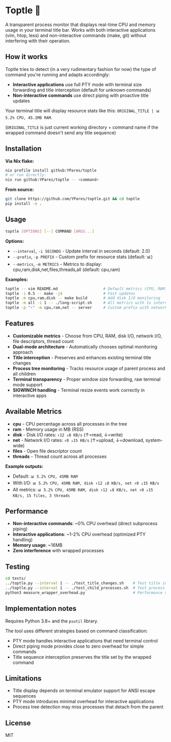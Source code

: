 # Toptle 🐢

A transparent process monitor that displays real-time CPU and memory usage in your terminal title bar. Works with both interactive applications (vim, htop, less) and non-interactive commands (make, git) without interfering with their operation.

## How it works

Toptle tries to detect (in a very rudimentary fashion for now) the type of command you're running and adapts accordingly:

- **Interactive applications** use full PTY mode with terminal size forwarding and title interception (default for unknown commands)
- **Non-interactive commands** use direct piping with proactive title updates

Your terminal title will display resource stats like this: `ORIGINAL_TITLE | 📊 5.2% CPU, 45.1MB RAM`.

(`ORIGINAL_TITLE` is just current working directory + command name if the wrapped command doesn't send any title sequence)

## Installation

**Via Nix flake:**
```bash
nix profile install github:YPares/toptle
# or run directly:
nix run github:YPares/toptle -- <command>
```

**From source:**
```bash
git clone https://github.com/YPares/toptle.git && cd toptle
pip install -e .
```

## Usage

```bash
toptle [OPTIONS] [--] COMMAND [ARGS...]
```

**Options:**
- `--interval`, `-i SECONDS` - Update interval in seconds (default: 2.0)
- `--prefix`, `-p PREFIX` - Custom prefix for resource stats (default: 📊)
- `--metrics`, `-m METRICS` - Metrics to display: cpu,ram,disk,net,files,threads,all (default: cpu,ram)

**Examples:**
```bash
toptle -- vim README.md                    # Default metrics (CPU, RAM)
toptle -i 0.5 -- make -j4                  # Fast updates
toptle -m cpu,ram,disk -- make build       # Add disk I/O monitoring
toptle -m all -i 1 -- ./long-script.sh     # All metrics with 1s interval
toptle -p "⚡" -m cpu,ram,net -- server     # Custom prefix with network I/O
```

## Features

- **Customizable metrics** - Choose from CPU, RAM, disk I/O, network I/O, file descriptors, thread count
- **Dual-mode architecture** - Automatically chooses optimal monitoring approach
- **Title interception** - Preserves and enhances existing terminal title changes
- **Process tree monitoring** - Tracks resource usage of parent process and all children
- **Terminal transparency** - Proper window size forwarding, raw terminal mode support
- **SIGWINCH handling** - Terminal resize events work correctly in interactive apps

## Available Metrics

- **cpu** - CPU percentage across all processes in the tree
- **ram** - Memory usage in MB (RSS)
- **disk** - Disk I/O rates: `↑12 ↓8 KB/s` (↑=read, ↓=write)
- **net** - Network I/O rates: `↑0 ↓15 KB/s` (↑=upload, ↓=download, system-wide)
- **files** - Open file descriptor count
- **threads** - Thread count across all processes

**Example outputs:**
- Default: `📊 5.2% CPU, 45MB RAM`
- With I/O: `📊 5.2% CPU, 45MB RAM, disk ↑12 ↓8 KB/s, net ↑0 ↓15 KB/s`
- All metrics: `📊 5.2% CPU, 45MB RAM, disk ↑12 ↓8 KB/s, net ↑0 ↓15 KB/s, 15 files, 3 threads`

## Performance

- **Non-interactive commands**: ~0% CPU overhead (direct subprocess piping)
- **Interactive applications**: ~1-2% CPU overhead (optimized PTY handling)
- **Memory usage**: ~16MB
- **Zero interference** with wrapped processes

## Testing

```bash
cd tests/
../toptle.py --interval 1 -- ./test_title_changes.sh    # Test title interception
../toptle.py --interval 1 -- ./test_child_processes.sh  # Test process monitoring
python3 measure_wrapper_overhead.py                     # Performance verification
```

## Implementation notes

Requires Python 3.8+ and the `psutil` library.

The tool uses different strategies based on command classification:

- PTY mode handles interactive applications that need terminal control
- Direct piping mode provides close to zero overhead for simple commands
- Title sequence interception preserves the title set by the wrapped command

## Limitations

- Title display depends on terminal emulator support for ANSI escape sequences
- PTY mode introduces minimal overhead for interactive applications
- Process tree detection may miss processes that detach from the parent

## License

MIT
